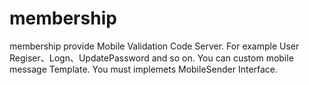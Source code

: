 # membership
membership
provide Mobile Validation Code Server. For example User Regiser、Logn、UpdatePassword and so on.
You can custom mobile message Template.
You must implemets MobileSender Interface.
